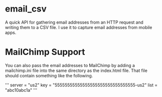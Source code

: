 email_csv
=========

A quick API for gathering email addresses from an HTTP request and writing them
to a CSV file. I use it to capture email addresses from mobile apps.

MailChimp Support
=================

You can also pass the email addresses to MailChimp by adding a mailchimp.ini
file into the same directory as the index.html file. That file should contain
something like the following.

'''
server = "us2"
key = "55555555555555555555555555555555-us2"
list = "abc10abc1a"
'''